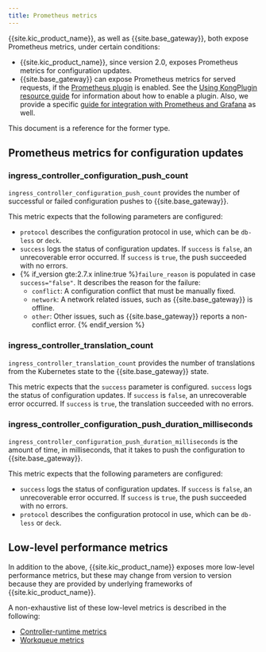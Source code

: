 ```yaml
---
title: Prometheus metrics
---
```


{{site.kic_product_name}}, as well as {{site.base_gateway}}, both expose Prometheus metrics, under certain conditions:

* {{site.kic_product_name}}, since version 2.0, exposes Prometheus metrics for configuration updates.
* {{site.base_gateway}} can expose Prometheus metrics for served requests, if the [Prometheus plugin][prom-plugin] is enabled. See the [Using KongPlugin resource guide][kongplugin-guide] for information about how to enable a plugin. Also, we provide a specific [guide for integration with Prometheus and Grafana][grafana-guide] as well.

This document is a reference for the former type.

## Prometheus metrics for configuration updates

### ingress_controller_configuration_push_count

`ingress_controller_configuration_push_count` provides the number of successful or failed configuration pushes to {{site.base_gateway}}.

This metric expects that the following parameters are configured: 

* `protocol` describes the configuration protocol in use, which can be `db-less` or `deck`. 
* `success` logs the status of configuration updates. If `success` is `false`, an unrecoverable error occurred.  If `success` is `true`, the push succeeded with no errors.  
* {% if_version gte:2.7.x inline:true %}`failure_reason` is populated in case `success="false"`. It describes the reason for the failure: 
    * `conflict`: A configuration conflict that must be manually fixed. 
    * `network`: A network related issues, such as {{site.base_gateway}} is offline.
    * `other`: Other issues, such as {{site.base_gateway}} reports a non-conflict error. {% endif_version %}


### ingress_controller_translation_count
`ingress_controller_translation_count` provides the number of translations from the Kubernetes state to the {{site.base_gateway}} state. 

This metric expects that the `success` parameter is configured. `success` logs the status of configuration updates. If `success` is `false`, an unrecoverable error occurred.  If `success` is `true`, the translation succeeded with no errors.

### ingress_controller_configuration_push_duration_milliseconds
`ingress_controller_configuration_push_duration_milliseconds` is the amount of time, in milliseconds, that it takes to push the configuration to {{site.base_gateway}}. 

This metric expects that the following parameters are configured: 
 
* `success` logs the status of configuration updates. If `success` is `false`, an unrecoverable error occurred.  If `success` is `true`, the push succeeded with no errors.
* `protocol` describes the configuration protocol in use, which can be `db-less` or `deck`.

## Low-level performance metrics

In addition to the above, {{site.kic_product_name}} exposes more low-level performance metrics, but these may change from version to version because they are provided by underlying frameworks of {{site.kic_product_name}}.

A non-exhaustive list of these low-level metrics is described in the following:
* [Controller-runtime metrics](https://github.com/kubernetes-sigs/controller-runtime/blob/master/pkg/internal/controller/metrics/metrics.go)
* [Workqueue metrics](https://github.com/kubernetes/component-base/blob/release-1.20/metrics/prometheus/workqueue/metrics.go#L29)

[kongplugin-guide]: /kubernetes-ingress-controller/{{page.kong_version}}/guides/using-kongplugin-resource/
[grafana-guide]: /kubernetes-ingress-controller/{{page.kong_version}}/guides/prometheus-grafana/
[prom-plugin]: /hub/kong-inc/prometheus/
